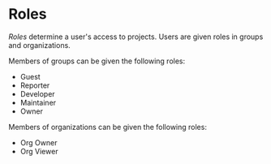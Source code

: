 # Roles

_Roles_ determine a user's access to projects. Users are given roles in groups and organizations.

Members of groups can be given the following roles:

- Guest
- Reporter
- Developer
- Maintainer
- Owner

Members of organizations can be given the following roles:

- Org Owner
- Org Viewer
